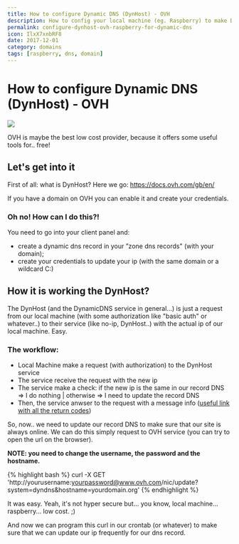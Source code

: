 ```yaml
---
title: How to configure Dynamic DNS (DynHost) - OVH
description: How to config your local machine (eg. Raspberry) to make DynHost (service of OVH) working
permalink: configure-dynhost-ovh-raspberry-for-dynamic-dns
icon: IlxX7xnbRF8
date: 2017-12-01
category: domains
tags: [raspberry, dns, domain]
---
```


# How to configure Dynamic DNS (DynHost) - OVH

<div class="mx-auto">
    <img class="max-w-full" src="https://source.unsplash.com/IlxX7xnbRF8/960x680" />
</div>

OVH is maybe the best low cost provider, because it offers some useful tools for.. free!

## Let's get into it

First of all: what is DynHost? Here we go: https://docs.ovh.com/gb/en/

If you have a domain on OVH you can enable it and create your credentials.

### Oh no! How can I do this?!

You need to go into your client panel and:
- create a dynamic dns record in your ”zone dns records" (with your domain);
- create your credentials to update your ip (with the same domain or a wildcard C:)

## How it is working the DynHost?
The DynHost (and the DynamicDNS service in general...) is just a request from our local machine (with some authorization like "basic auth" or whatever..) to their service (like no-ip, DynHost..) with the actual ip of our local machine. Easy.

### The workflow:
- Local Machine make a request (with authorization) to the DynHost service
- The service receive the request with the new ip
- The service make a check: if the new ip is the same in our record DNS => I do nothing | otherwise => I need to update the record DNS
- Then, the service anwser to the request with a message info ([useful link with all the return codes](https://help.dyn.com/remote-access-api/return-codes/))

So, now.. we need to update our record DNS to make sure that our site is always online.
We can do this simply request to OVH service (you can try to open the url on the browser).

**NOTE: you need to change the username, the password and the hostname.**

{% highlight bash %}
curl -X GET 'http://yourusername:yourpassword@www.ovh.com/nic/update?system=dyndns&hostname=yourdomain.org'
{% endhighlight %}

It was easy. Yeah, it's not hyper secure but... you know, local machine... raspberry... low cost. ;)

And now we can program this curl in our crontab (or whatever) to make sure that we can update our ip frequently for our dns record.
